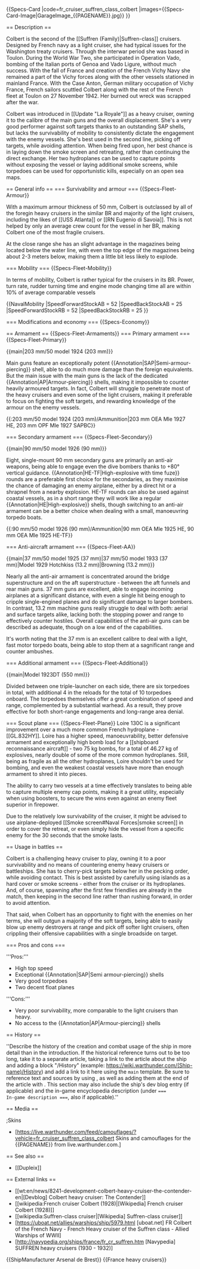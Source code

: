 {{Specs-Card
|code=fr_cruiser_suffren_class_colbert
|images={{Specs-Card-Image|GarageImage_{{PAGENAME}}.jpg}}
}}

== Description ==
<!-- ''In the first part of the description, cover the history of the ship's creation and military application. In the second part, tell the reader about using this ship in the game. Add a screenshot: if a beginner player has a hard time remembering vehicles by name, a picture will help them identify the ship in question.'' -->
Colbert is the second of the [[Suffren (Family)|Suffren-class]] cruisers. Designed by French navy as a light cruiser, she had typical issues for the Washington treaty cruisers. Through the interwar period she was based in Toulon. During the World War Two, she participated in Operation Vado, bombing of the Italian ports of Genoa and Vado Ligure, without much success. With the fall of France and creation of the French Vichy Navy she remained a part of the Vichy forces along with the other vessels stationed in mainland France. With the Case Anton, German military occupation of Vichy France, French sailors scuttled Colbert along with the rest of the French fleet at Toulon on 27 November 1942. Her burned out wreck was scrapped after the war.

Colbert was introduced in [[Update "La Royale"]] as a heavy cruiser, owning it to the calibre of the main guns and the overall displacement. She's a very good performer against soft targets thanks to an outstanding SAP shells, but lacks the survivability of mobility to consistently dictate the engagement with the enemy vessels. She's best used in the second line, picking off targets, while avoiding attention. When being fired upon, her best chance is in laying down the smoke screen and retreating, rather than continuing the direct exchange. Her two hydroplanes can be used to capture points without exposing the vessel or laying additional smoke screens, while torpedoes can be used for opportunistic kills, especially on an open sea maps.

== General info ==
=== Survivability and armour ===
{{Specs-Fleet-Armour}}
<!-- ''Talk about the vehicle's armour. Note the most well-defended and most vulnerable zones, e.g. the ammo magazine. Evaluate the composition of components and assemblies responsible for movement and manoeuvrability. Evaluate the survivability of the primary and secondary armaments separately. Don't forget to mention the size of the crew, which plays an important role in fleet mechanics. Save tips on preserving survivability for the "Usage in battles" section. If necessary, use a graphical template to show the most well-protected or most vulnerable points in the armour.'' -->
With a maximum armour thickness of 50 mm, Colbert is outclassed by all of the foregin heavy cruisers in the similar BR and majority of the light cruisers, including the likes of [[USS Atlanta]] or [[RN Eugenio di Savoia]]. This is not helped by only an average crew count for the vessel in her BR, making Colbert one of the most fragile cruisers.

At the close range she has an slight advantage in the magazines being located below the water line, with even the top edge of the magazines being about 2-3 meters below, making them a little bit less likely to explode.

=== Mobility ===
{{Specs-Fleet-Mobility}}
<!-- ''Write about the ship's mobility. Evaluate its power and manoeuvrability, rudder rerouting speed, stopping speed at full tilt, with its maximum forward and reverse speed.'' -->
In terms of mobility, Colbert is rather typical for the cruisers in its BR. Power, turn rate, rudder turning time and engine mode changing time all are within 10% of average comparable vessels

{{NavalMobility
|SpeedForwardStockAB = 52
|SpeedBackStockAB = 25
|SpeedForwardStockRB = 52
|SpeedBackStockRB = 25
}}

=== Modifications and economy ===
{{Specs-Economy}}

== Armament ==
{{Specs-Fleet-Armaments}}
=== Primary armament ===
{{Specs-Fleet-Primary}}
<!-- ''Provide information about the characteristics of the primary armament. Evaluate their efficacy in battle based on their reload speed, ballistics and the capacity of their shells. Add a link to the main article about the weapon: <code><nowiki>{{main|Weapon name (calibre)}}</nowiki></code>. Broadly describe the ammunition available for the primary armament, and provide recommendations on how to use it and which ammunition to choose.'' -->
{{main|203 mm/50 model 1924 (203 mm)}}

Main guns feature an exceptionally potent {{Annotation|SAP|Semi-armour-piercing}} shell, able to do much more damage than the foreign equivalents. But the main issue with the main guns is the lack of the dedicated {{Annotation|AP|Armour-piercing}} shells, making it impossible to counter heavily armoured targets. In fact, Colbert will struggle to penetrate most of the heavy cruisers and even some of the light cruisers, making it preferable to focus on fighting the soft targets, and rewarding knowledge of the armour on the enemy vessels.

{{:203 mm/50 model 1924 (203 mm)/Ammunition|203 mm OEA Mle 1927 HE, 203 mm OPF Mle 1927 SAPBC}}

=== Secondary armament ===
{{Specs-Fleet-Secondary}}
<!-- ''Some ships are fitted with weapons of various calibres. Secondary armaments are defined as weapons chosen with the control <code>Select secondary weapon</code>. Evaluate the secondary armaments and give advice on how to use them. Describe the ammunition available for the secondary armament. Provide recommendations on how to use them and which ammunition to choose. Remember that any anti-air armament, even heavy calibre weapons, belong in the next section. If there is no secondary armament, remove this section.'' -->
{{main|90 mm/50 model 1926 (90 mm)}}

Eight, single-mount 90 mm secondary guns are primarily an anti-air weapons, being able to engage even the dive bombers thanks to +80° vertical guidance. {{Annotation|HE-TF|High-explosive with time fuze}} rounds are a preferable first choice for the secondaries, as they maximise the chance of damaging an enemy airplane, either by a direct hit or a shrapnel from a nearby explosion. HE-TF rounds can also be used against coastal vessels, as in a short range they will work like a regular {{Annotation|HE|High-explosive}} shells, though switching to an anti-air armament can be a better choice when dealing with a small, manoeuvring torpedo boats.

{{:90 mm/50 model 1926 (90 mm)/Ammunition|90 mm OEA Mle 1925 HE, 90 mm OEA Mle 1925 HE-TF}}

=== Anti-aircraft armament ===
{{Specs-Fleet-AA}}
<!-- ''An important part of the ship's armament responsible for air defence. Anti-aircraft armament is defined by the weapon chosen with the control <code>Select anti-aircraft weapons</code>. Talk about the ship's anti-air cannons and machine guns, the number of guns and their positions, their effective range, and about their overall effectiveness – including against surface targets. If there are no anti-aircraft armaments, remove this section.'' -->
{{main|37 mm/50 model 1925 (37 mm)|37 mm/50 model 1933 (37 mm)|Model 1929 Hotchkiss (13.2 mm)|Browning (13.2 mm)}}

Nearly all the anti-air armament is concentrated around the bridge superstructure and on the aft superstructure - between the aft funnels and rear main guns. 37 mm guns are excellent, able to engage incoming airplanes at a significant distance, with even a single hit being enough to cripple single-engined planes and do significant damage to larger bombers. In contrast, 13.2 mm machine guns really struggle to deal with both: aerial and surface targets alike, lacking both: the stopping power and range to effectively counter hostiles. Overall capabilities of the anti-air guns can be described as adequate, though on a low end of the capabilities.

It's worth noting that the 37 mm is an excellent calibre to deal with a light, fast motor torpedo boats, being able to stop them at a sagnificant range and counter ambushes.

=== Additional armament ===
{{Specs-Fleet-Additional}}
<!-- ''Describe the available additional armaments of the ship: depth charges, mines, torpedoes. Talk about their positions, available ammunition and launch features such as dead zones of torpedoes. If there is no additional armament, remove this section.'' -->
{{main|Model 1923DT (550 mm)}}

Divided between one triple-launcher on each side, there are six torpedoes in total, with additional 4 in the reloads for the total of 10 torpedoes onboard. The torpedoes themselves offer a great combination of speed and range, complemented by a substantial warhead. As a result, they prove effective for both short-range engagements and long-range area denial. 

=== Scout plane ===
{{Specs-Fleet-Plane}}
Loire 130С is a significant improvement over a much more common French hydroplane - [[GL.832HY]]. Loire has a higher speed, manoeuvrability, better defensive armament and exceptionally high bomb load for a [[shipboard reconnaissance aircraft]] - two 75 kg bombs, for a total of 46.27 kg of explosives, nearly double of some of the more common hydroplanes. Still, being as fragile as all the other hydroplanes, Loire shouldn't be used for bombing, and even the weakest coastal vessels have more than enough armament to shred it into pieces.

The ability to carry two vessels at a time effectively translates to being able to capture multiple enemy cap points, making it a great utility, especially when using boosters, to secure the wins even against an enemy fleet superior in firepower.

Due to the relatively low survivability of the cruiser, it might be advised to use airplane-deployed [[Smoke screen#Naval Forces|smoke screen]] in order to cover the retreat, or even simply hide the vessel from a specific enemy for the 30 seconds that the smoke lasts.

== Usage in battles ==
<!-- ''Describe the technique of using this ship, the characteristics of her use in a team and tips on strategy. Abstain from writing an entire guide – don't try to provide a single point of view, but give the reader food for thought. Talk about the most dangerous opponents for this vehicle and provide recommendations on fighting them. If necessary, note the specifics of playing with this vehicle in various modes (AB, RB, SB).'' -->
Colbert is a challenging heavy cruiser to play, owning it to a poor survivability and no means of countering enemy heavy cruisers or battleships. She has to cherry-pick targets below her in the pecking order, while avoiding contact. This is best assisted by carefully using islands as a hard cover or smoke screens - either from the cruiser or its hydroplanes. And, of course, spawning after the first few friendlies are already in the match, then keeping in the second line rather than rushing forward, in order to avoid attention.

That said, when Colbert has an opportunity to fight with the enemies on her terms, she will outgun a majority of the soft targets, being able to easily blow up enemy destroyers at range and pick off softer light cruisers, often crippling their offensive capabilities with a single broadside on target.

=== Pros and cons ===
<!-- ''Summarise and briefly evaluate the vehicle in terms of its characteristics and combat effectiveness. Mark its pros and cons in the bulleted list. Try not to use more than 6 points for each of the characteristics. Avoid using categorical definitions such as "bad", "good" and the like - use substitutions with softer forms such as "inadequate" and "effective".'' -->

'''Pros:'''
* High top speed
* Exceptional {{Annotation|SAP|Semi armour-piercing}} shells
* Very good torpedoes
* Two decent float planes

'''Cons:'''
* Very poor survivability, more comparable to the light cruisers than heavy.
* No access to the {{Annotation|AP|Armour-piercing}} shells

== History ==
<!-- ''Describe the history of the creation and combat usage of the ship in more detail than in the introduction. If the historical reference turns out to be too long, take it to a separate article, taking a link to the article about the ship and adding a block "/History" (example: <nowiki>https://wiki.warthunder.com/(Ship-name)/History</nowiki>) and add a link to it here using the <code>main</code> template. Be sure to reference text and sources by using <code><nowiki><ref></ref></nowiki></code>, as well as adding them at the end of the article with <code><nowiki><references /></nowiki></code>. This section may also include the ship's dev blog entry (if applicable) and the in-game encyclopedia description (under <code><nowiki>=== In-game description ===</nowiki></code>, also if applicable).'' -->
''Describe the history of the creation and combat usage of the ship in more detail than in the introduction. If the historical reference turns out to be too long, take it to a separate article, taking a link to the article about the ship and adding a block "/History" (example: <nowiki>https://wiki.warthunder.com/(Ship-name)/History</nowiki>) and add a link to it here using the <code>main</code> template. Be sure to reference text and sources by using <code><nowiki><ref></ref></nowiki></code>, as well as adding them at the end of the article with <code><nowiki><references /></nowiki></code>. This section may also include the ship's dev blog entry (if applicable) and the in-game encyclopedia description (under <code><nowiki>=== In-game description ===</nowiki></code>, also if applicable).''

== Media ==
<!-- ''Excellent additions to the article would be video guides, screenshots from the game, and photos.'' -->

;Skins
* [https://live.warthunder.com/feed/camouflages/?vehicle=fr_cruiser_suffren_class_colbert Skins and camouflages for the {{PAGENAME}} from live.warthunder.com.]

== See also ==
<!-- ''Links to articles on the War Thunder Wiki that you think will be useful for the reader, for example:''
* ''reference to the series of the ship;''
* ''links to approximate analogues of other nations and research trees.'' -->
* [[Dupleix]]

== External links ==
<!-- ''Paste links to sources and external resources, such as:''
* ''topic on the official game forum;''
* ''other literature.'' -->

* [[wt:en/news/8241-development-colbert-heavy-cruiser-the-contender-en|[Devblog] Colbert heavy cruiser: The Contender]]
* [[wikipedia:French cruiser Colbert (1928)|[Wikipedia] French cruiser Colbert (1928)]]
* [[wikipedia:Suffren-class cruiser|[Wikipedia] Suffren-class cruiser]]
* [https://uboat.net/allies/warships/ship/5979.html <nowiki>[uboat.net]</nowiki> FR Colbert of the French Navy - French Heavy cruiser of the Suffren class - Allied Warships of WWII]
* [http://navypedia.org/ships/france/fr_cr_suffren.htm <nowiki>[Navypedia]</nowiki> SUFFREN heavy cruisers (1930 - 1932)]

{{ShipManufacturer Arsenal de Brest}}
{{France heavy cruisers}}